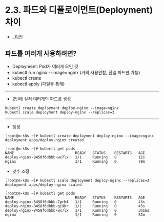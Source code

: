 # 2.3. 파드와 디플로이먼트(Deployment) 차이
- [..이전](./README.md)

## 파드를 여러개 사용하려면?
- Deployment: Pod가 여러개 모인 것
- kubectl run nginx --image=nginx (거의 사용안함, 단일 파드만 가능)
- kubectl create
- kubectl apply (파일을 통해)

---

- 2번에 걸쳐 여러개의 파드를 생성
```
kubectl create deployment deploy-nginx --image=nginx
kubectl scale deployment deploy-nginx --replicas=3
```

---

- 생성
```
[root@m-k8s ~]# kubectl create deployment deploy-nginx --image=nginx
deployment.apps/deploy-nginx created

[root@m-k8s ~]# kubectl get pods
NAME                            READY   STATUS    RESTARTS   AGE
deploy-nginx-8458f6dbbb-wx7lx   1/1     Running   0          12s
nginx                           1/1     Running   0          79m
```

- 갯수 조정
```
[root@m-k8s ~]# kubectl scale deployment deploy-nginx --replicas=3
deployment.apps/deploy-nginx scaled

[root@m-k8s ~]# kubectl get pods
NAME                            READY   STATUS    RESTARTS   AGE
deploy-nginx-8458f6dbbb-7prh4   1/1     Running   0          43s
deploy-nginx-8458f6dbbb-gj9kr   1/1     Running   0          43s
deploy-nginx-8458f6dbbb-wx7lx   1/1     Running   0          3m16s
nginx                           1/1     Running   0          82m
```